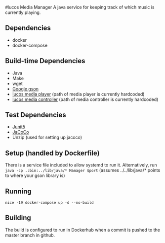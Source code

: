 #lucos Media Manager
A java service for keeping track of which music is currently playing.

## Dependencies
* docker
* docker-compose

## Build-time Dependencies
* Java
* Make
* wget
* [Google gson](https://code.google.com/p/google-gson/)
* [lucos media player](https://github.com/lucas42/lucos_media_player) (path of media player is currently hardcoded)
* [lucos media controller](https://github.com/lucas42/lucos_media_controller) (path of media controller is currently hardcoded)

## Test Dependencies
* [Junit5](https://junit.org/junit5/docs/current/user-guide/)
* [JaCoCo](https://www.jacoco.org/jacoco/trunk/index.html)
* Unzip (used for setting up jacoco)

## Setup (handled by Dockerfile)
There is a service file included to allow systemd to run it.
Alternatively, run `java -cp .:bin:../lib/java/* Manager $port` (assumes ../../lib/java/* points to where your gson library is)

## Running
`nice -19 docker-compose up -d --no-build`

## Building
The build is configured to run in Dockerhub when a commit is pushed to the master branch in github.